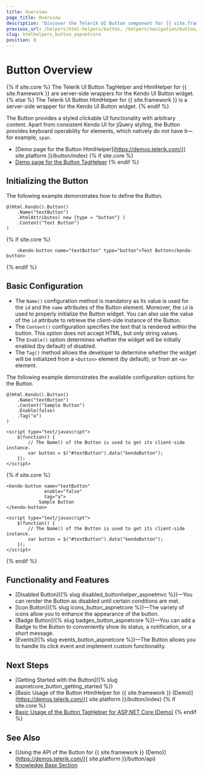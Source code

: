 ```yaml
---
title: Overview
page_title: Overview
description: "Discover the Telerik UI Button component for {{ site.framework }} that provides features like Badges, Icons, and numerous built-in configuration options."
previous_url: /helpers/html-helpers/button, /helpers/navigation/button/overview
slug: htmlhelpers_button_aspnetcore
position: 0
---
```


# Button Overview

{% if site.core %}
The Telerik UI Button TagHelper and HtmlHelper for {{ site.framework }} are server-side wrappers for the Kendo UI Button widget.
{% else %}
The Telerik UI Button HtmlHelper for {{ site.framework }} is a server-side wrapper for the Kendo UI Button widget.
{% endif %}

The Button provides a styled clickable UI functionality with arbitrary content. Apart from consistent Kendo UI for jQuery styling, the Button provides keyboard operability for elements, which natively do not have it&mdash;for example, `span`.

* [Demo page for the Button HtmlHelper](https://demos.telerik.com/{{ site.platform }}/button/index)
{% if site.core %}
* [Demo page for the Button TagHelper](https://demos.telerik.com/aspnet-core/button/tag-helper)
{% endif %}

## Initializing the Button

The following example demonstrates how to define the Button.

```HtmlHelper
@(Html.Kendo().Button()
    .Name("textButton")
    .HtmlAttributes( new {type = "button"} )
    .Content("Text Button")
)
```
{% if site.core %}
```TagHelper
    <kendo-button name="textButton" type="button">Text Button</kendo-button>
```
{% endif %}

## Basic Configuration

* The `Name()` configuration method is mandatory as its value is used for the `id` and the `name` attributes of the Button element. Moreover, the `id` is used to properly initialize the Button widget. You can also use the value of the `id` attribute to retrieve the client-side instance of the Button.
* The `Content()` configuration specifies the text that is rendered within the button. This option does not accept HTML, but only string values.
* The `Enable()` option determines whether the widget will be initially enabled (by default) of disabled.
* The `Tag()` method allows the developer to determine whether the widget will be initialized from a `<button>` element (by default), or from an `<a>` element.

The following example demonstrates the available configuration options for the Button.

```HtmlHelper
@(Html.Kendo().Button()
	.Name("textButton")
	.Content("Sample Button")
	.Enable(false)
	.Tag("a")
)

<script type="text/javascript">
    $(function() {
        // The Name() of the Button is used to get its client-side instance.
        var button = $("#textButton").data("kendoButton");
    });
</script>
```
{% if site.core %}
```TagHelper
<kendo-button name="textButton"
              enable="false"
              tag="a">
            Sample Button
</kendo-button>

<script type="text/javascript">
    $(function() {
        // The Name() of the Button is used to get its client-side instance.
        var button = $("#textButton").data("kendoButton");
    });
</script>
```
{% endif %}

## Functionality and Features

* [Disabled Button]({% slug disabled_buttonhelper_aspnetmvc %})&mdash;You can render the Button as disabled until certain conditions are met.
* [Icon Button]({% slug icons_button_aspnetcore %})&mdash;The variety of icons allow you to enhance the appearance of the button. 
* [Badge Button]({% slug badges_button_aspnetcore %})&mdash;You can add a Badge to the Button to conveniently show its status, a notification, or a short message.
* [Events]({% slug events_button_aspnetcore %})&mdash;The Button allows you to handle its click event and implement custom functionality.

## Next Steps

* [Getting Started with the Button]({% slug aspnetcore_button_getting_started %})
* [Basic Usage of the Button HtmlHelper for {{ site.framework }} (Demo)](https://demos.telerik.com/{{ site.platform }}/button/index)
{% if site.core %}
* [Basic Usage of the Button TagHelper for ASP.NET Core (Demo)](https://demos.telerik.com/aspnet-core/button/tag-helper)
{% endif %}

## See Also

* [Using the API of the Button for {{ site.framework }} (Demo)](https://demos.telerik.com/{{ site.platform }}/button/api)
* [Knowledge Base Section](/knowledge-base)
